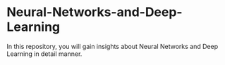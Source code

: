 # Neural-Networks-and-Deep-Learning
In this repository, you will gain insights about Neural Networks and Deep Learning in detail manner.
